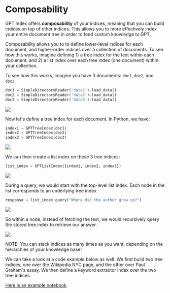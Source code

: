 # Composability


GPT Index offers **composability** of your indices, meaning that you can build indices on top of other indices. This allows you to more effectively index your entire document tree in order to feed custom knowledge to GPT.

Composability allows you to to define lower-level indices for each document, and higher-order indices over a collection of documents. To see how this works, imagine defining 1) a tree index for the text within each document, and 2) a list index over each tree index (one document) within your collection.

To see how this works, imagine you have 3 documents: `doc1`, `doc2`, and `doc3`.

```python
doc1 = SimpleDirectoryReader('data1').load_data()
doc2 = SimpleDirectoryReader('data2').load_data()
doc3 = SimpleDirectoryReader('data3').load_data()
```

![](/_static/composability/diagram_b0.png)

Now let's define a tree index for each document. In Python, we have:

```python
index1 = GPTTreeIndex(doc1)
index2 = GPTTreeIndex(doc2)
index2 = GPTTreeIndex(doc2)
```

![](/_static/composability/diagram_b1.png)

We can then create a list index on these 3 tree indices:

```python
list_index = GPTListIndex([index1, index2, index3])
```

![](/_static/composability/diagram.png)

During a query, we would start with the top-level list index. Each node in the list corresponds to an underlying tree index. 

```python
response = list_index.query("Where did the author grow up?")
```

![](/_static/composability/diagram_q1.png)

So within a node, instead of fetching the text, we would recursively query the stored tree index to retrieve our answer.

![](/_static/composability/diagram_q2.png)

NOTE: You can stack indices as many times as you want, depending on the hierarchies of your knowledge base! 


We can take a look at a code example below as well. We first build two tree indices, one over the Wikipedia NYC page, and the other over Paul Graham's essay. We then define a keyword extractor index over the two tree indices.

[Here is an example notebook](https://github.com/jerryjliu/gpt_index/blob/main/examples/composable_indices/ComposableIndices.ipynb).
